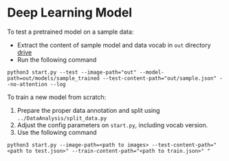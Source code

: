 # Deep Learning Model 

To test a pretrained model on a sample data:
- Extract the content of sample model and data vocab in `out` directory [drive](https://drive.google.com/file/d/1Va2YKgK_7K1KQ9hXAgG6vnKs35Vc-mcQ/view?usp=sharing)
- Run the following command

`python3 start.py --test --image-path="out" --model-path=out/models/sample_trained --test-content-path="out/sample.json" --no-attention --log`


To train a new model from scratch:
1. Prepare the proper data annotation and split using `../DataAnalysis/split_data.py`
2. Adjust the config parameters on `start.py`, including vocab version.
3. Use the following command

`python3 start.py --image-path=<path to images> --test-content-path="<path to test.json>" --train-content-path="<path to train.json>" "`
